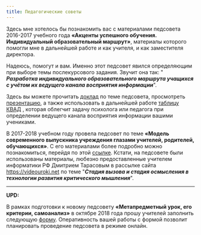 ```yaml
---
title: Педагогические советы
---
```


Здесь мне хотелось бы познакомить вас с материалами педсовета 2016-2017 учебного года **«Акценты успешного обучения. Индивидуальный образовательный маршрут»**, материалы которого помогли мне в дальнейшей работе и как учителя, и как заместителя директора. 

Надеюсь, помогут и вам. Именно этот педсовет явился определяющим при выборе темы послекурсового задания. Звучит она так: " ***Разработка индивидуального образовательного маршрута учащихся с учётом их ведущего канала восприятия информации***". 

Здесь вы можете прочитать  [доклад](https://drive.google.com/file/d/1wFJhAuB1qKhF8dRoCnFvlJXVgHFUq4_D/view?usp=sharing) по теме педсовета, просмотреть [презентацию](https://drive.google.com/open?id=1X-QmhtrVDnwEtW5OtUG2TT94P5b7txFp), а также использовать в дальнейшей работе [таблицу КВАД](https://drive.google.com/open?id=1stZCc0S3vkAS0CyuAk_8GH_szRvvV0xf) , которая облегчит задачу психолога или педагога при определении ведущего канала восприятия информации вашими учениками.

В 2017-2018 учебном году провела педсовет по теме **«Модель современного выпускника учреждения глазами учителей, родителей, обучающихся»**. С его материалами более подробно можно познакомиться, перейдя по этой [ссылке](https://drive.google.com/open?id=1lakX0Rbo6OzJGDWLyNviFgWAyk4_NarY). Кстати, на педсовете были использованы материалы, любезно предоставленные учителем информатики РФ Дмитрием Тарасовым в рассылке сайта https://videouroki.net по теме "***Стадия вызова и стадия осмысления в технологии развития критического мышления***".

-----

**UPD:**

В рамках подготовки к новому педсовету **«Метапредметный урок, его критерии, самоанализ»** в октябре 2018 года  прошу учителей заполнить следующую [форму](https://docs.google.com/forms/d/e/1FAIpQLSdyHvUtezlAdRbHjoU1TQjqywSqFn6o7gmmzXdXGsj1HGgCFA/viewform?usp=sf_link). Оперативность вашей работы с формой позволит планировать проведение педсовета в  режиме онлайн.
